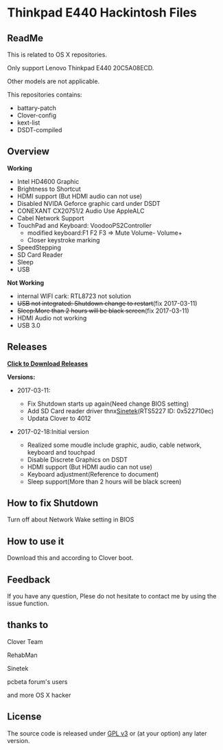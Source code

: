 Thinkpad E440 Hackintosh Files
===
## ReadMe
This is related to OS X repositories.

Only support Lenovo Thinkpad E440 20C5A08ECD.

Other models are not applicable.

This repositories contains:

* battary-patch
* Clover-config
* kext-list
* DSDT-compiled

## Overview
**Working**

- Intel HD4600 Graphic
- Brightness to Shortcut
- HDMI support (But HDMI audio can not use)
- Disabled NVIDA Geforce graphic card under DSDT
- CONEXANT CX20751/2 Audio Use AppleALC
- Cabel Network Support
- TouchPad and Keyboard: VoodooPS2Controller
	* modified keyboard:F1 F2 F3 => Mute Volume- Volume+
	* Closer keystroke marking
- SpeedStepping
- SD Card Reader
- Sleep
- USB

**Not Working**

- internal WIFI cark: RTL8723 not solution
- ~~USB not integrated: Shutdown change to restart~~(fix 2017-03-11)
- ~~Sleep:More than 2 hours will be black screen~~(fix 2017-03-11)
- HDMI Audio not working
- USB 3.0

## Releases
**[Click to Download Releases](https://github.com/ZzMark/Thinkpad-E440-Hackintosh/releases)**

**Versions:**

- 2017-03-11:
	* Fix Shutdown starts up again(Need change BIOS setting)
	* Add SD Card reader driver thnx[Sinetek](http://www.insanelymac.com/forum/topic/321080-sineteks-driver-for-realtek-rtsx-sdhc-card-readers/)(RTS5227 ID: 0x522710ec)
	* Updata Clover to 4012

- 2017-02-18:Initial version
	* Realized some moudle include graphic, audio, cable network, keyboard and touchpad
	* Disable Discrete Graphics on DSDT
	* HDMI support (But HDMI audio can not use)
	* Keyboard adjustment(Reference to document)
	* Sleep support(More than 2 hours will be black screen)

## How to fix Shutdown

Turn off about Network Wake setting in BIOS

## How to use it

Download this and according to Clover boot.

## Feedback

If you have any question, Plese do not hesitate to contact me by using the issue function.

## thanks to

Clover Team

RehabMan

Sinetek

pcbeta forum's users

and more OS X hacker

## License
The source code is released under [GPL v3](http://www.gnu.org/copyleft/gpl.html) or (at your option) any later version.
